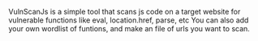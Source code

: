 VulnScanJs is a simple tool that scans js code on a target website for vulnerable functions like eval, location.href, parse, etc You can also add your own wordlist of funtions, and make an file of urls you want to scan.
